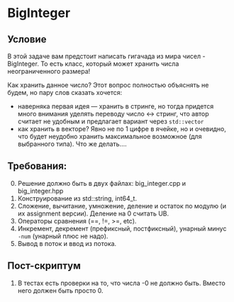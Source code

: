 # BigInteger

## Условие

В этой задаче вам предстоит написать гигачада из мира чисел - BigInteger. То есть класс, который может хранить числа неограниченного размера!

Как хранить данное число? Этот вопрос полностью объяснять не будем, но пару слов сказать хочется:

* наверняка первая идея — хранить в стринге, но тогда придется много внимания уделять переводу число <-> стринг, что автор считает не удобным и предлагает вариант через `std::vector`
* как хранить в векторе? Явно не по 1 цифре в ячейке, но и очевидно,
что будет неудобно хранить максимальное возможное (для выбранного типа).
Что же делать....

## Требования:

0. Решение должно быть в двух файлах: big_integer.cpp и big_integer.hpp
1. Конструирование из std::string, int64_t.
2. Сложение, вычитание, умножение, деление и остаток по модулю (и их assignment версии). Деление на 0 считать UB.
3. Операторы сравнения (==, !=, >=, etc).
4. Инкремент, декремент (префиксный, постфиксный), унарный минус `-num` (унарный плюс не надо).
5. Вывод в поток и ввод из потока.

## Пост-скриптум

1. В тестах есть проверки на то, что числа -0 не должно быть. Вместо него должен быть просто 0.